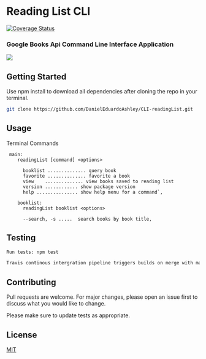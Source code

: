 # Reading List CLI   
 [![Coverage Status](https://coveralls.io/repos/github/DanielEduardoAshley/CLI-readingList/badge.svg?branch=readinglistbranch)](https://coveralls.io/github/DanielEduardoAshley/CLI-readingList?branch=readinglistbranch)

### Google Books Api Command Line Interface Application

![](https://media.boingboing.net/wp-content/uploads/2017/11/books.jpg)


## Getting Started

Use npm install to download all dependencies after cloning the repo in your terminal.

```bash
git clone https://github.com/DanielEduardoAshley/CLI-readingList.git
```

## Usage
Terminal Commands
```
 main: 
    readingList [command] <options>
  
      booklist .............. query book
      favorite .............. favorite a book
      view    .............. view books saved to reading list
      version ............ show package version
      help ............... show help menu for a command`,
  
    booklist: 
      readingList booklist <options>
  
      --search, -s .....  search books by book title,
```

## Testing
```bash
Run tests: npm test

Travis continous intergration pipeline triggers builds on merge with master
```

## Contributing
Pull requests are welcome. For major changes, please open an issue first to discuss what you would like to change.

Please make sure to update tests as appropriate.

## License
[MIT](https://choosealicense.com/licenses/mit/)

